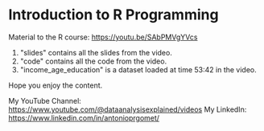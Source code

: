 # Introduction to R Programming

Material to the R course: https://youtu.be/SAbPMVgYVcs 

1. "slides" contains all the slides from the video. 
2. "code" contains all the code from the video. 
3. "income_age_education" is a dataset loaded at time 53:42 in the video. 

Hope you enjoy the content. 

My YouTube Channel: https://www.youtube.com/@dataanalysisexplained/videos
My LinkedIn: https://www.linkedin.com/in/antonioprgomet/ 
